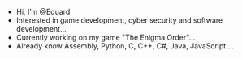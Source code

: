 - Hi, I’m @Eduard
- Interested in game development, cyber security and software development...
- Currently working on my game "The Enigma Order"...
- Already know Assembly, Python, C, C++, C#, Java, JavaScript ...

